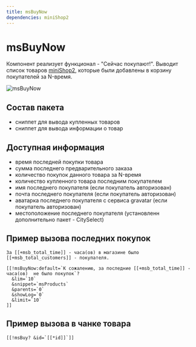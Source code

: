 ```yaml
---
title: msBuyNow
dependencies: miniShop2
---
```


# msBuyNow

Компонент реализует функционал - "Сейчас покупают!".
Выводит список товаров [miniShop2][1], которые были добавлены в корзину покупателей за N-время.

![msBuyNow](https://file.modx.pro/files/c/4/e/c4ec4b41e5bae08e2e5418faa74f59f2.png)

## Состав пакета

- сниппет для вывода купленных товаров
- сниппет для вывода информации о товар

## Доступная информация

- время последней покупки товара
- сумма последнего предварительного заказа
- количество покупок данного товара за N-время
- количество купленного товара последним покупателем
- имя последнего покупателя (если покупатель авторизован)
- почта последнего покупателя (если покупатель авторизован)
- аватарка последнего покупателя с сервиса gravatar (если покупатель авторизован)
- местоположение последнего покупателя (установленн дополнительно пакет - CitySelect)

## Пример вызова последних покупок

```modx
За [[+msb_total_time]] - часа(ов) в магазине было [[+msb_total_customers]] - покупателя.

[[!msBuyNow:default=`К сожалению, за последние [[+msb_total_time]] - часа(ов)  не было покупок`?
  &lim=`10`
  &snippet=`msProducts`
  &parents=`0`
  &showLog=`0`
  &limit=`10`
]]
```

## Пример вызова в чанке товара

```modx
[[!msBuy? &id=`[[*id]]`]]
```

[1]: /components/minishop2/
